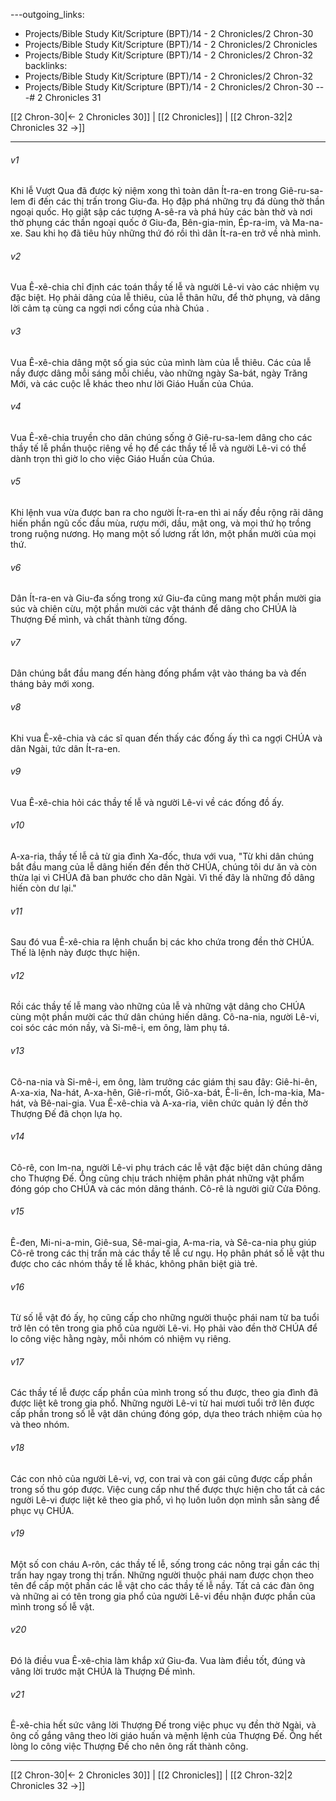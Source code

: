 ---outgoing_links:
  - Projects/Bible Study Kit/Scripture (BPT)/14 - 2 Chronicles/2 Chron-30
  - Projects/Bible Study Kit/Scripture (BPT)/14 - 2 Chronicles/2 Chronicles
  - Projects/Bible Study Kit/Scripture (BPT)/14 - 2 Chronicles/2 Chron-32
backlinks:
  - Projects/Bible Study Kit/Scripture (BPT)/14 - 2 Chronicles/2 Chron-32
  - Projects/Bible Study Kit/Scripture (BPT)/14 - 2 Chronicles/2 Chron-30
---# 2 Chronicles 31

[[2 Chron-30|← 2 Chronicles 30]] | [[2 Chronicles]] | [[2 Chron-32|2 Chronicles 32 →]]
***



###### v1 
Khi lễ Vượt Qua đã được kỷ niệm xong thì toàn dân Ít-ra-en trong Giê-ru-sa-lem đi đến các thị trấn trong Giu-đa. Họ đập phá những trụ đá dùng thờ thần ngoại quốc. Họ giật sập các tượng A-sê-ra và phá hủy các bàn thờ và nơi thờ phụng các thần ngoại quốc ở Giu-đa, Bên-gia-min, Ép-ra-im, và Ma-na-xe. Sau khi họ đã tiêu hủy những thứ đó rồi thì dân Ít-ra-en trở về nhà mình. 

###### v2 
Vua Ê-xê-chia chỉ định các toán thầy tế lễ và người Lê-vi vào các nhiệm vụ đặc biệt. Họ phải dâng của lễ thiêu, của lễ thân hữu, để thờ phụng, và dâng lời cảm tạ cùng ca ngợi nơi cổng của nhà Chúa . 

###### v3 
Vua Ê-xê-chia dâng một số gia súc của mình làm của lễ thiêu. Các của lễ nầy được dâng mỗi sáng mỗi chiều, vào những ngày Sa-bát, ngày Trăng Mới, và các cuộc lễ khác theo như lời Giáo Huấn của Chúa. 

###### v4 
Vua Ê-xê-chia truyền cho dân chúng sống ở Giê-ru-sa-lem dâng cho các thầy tế lễ phần thuộc riêng về họ để các thầy tế lễ và người Lê-vi có thể dành trọn thì giờ lo cho việc Giáo Huấn của Chúa. 

###### v5 
Khi lệnh vua vừa được ban ra cho người Ít-ra-en thì ai nấy đều rộng rãi dâng hiến phần ngũ cốc đầu mùa, rượu mới, dầu, mật ong, và mọi thứ họ trồng trong ruộng nương. Họ mang một số lương rất lớn, một phần mười của mọi thứ. 

###### v6 
Dân Ít-ra-en và Giu-đa sống trong xứ Giu-đa cũng mang một phần mười gia súc và chiên cừu, một phần mười các vật thánh để dâng cho CHÚA là Thượng Đế mình, và chất thành từng đống. 

###### v7 
Dân chúng bắt đầu mang đến hàng đống phẩm vật vào tháng ba và đến tháng bảy mới xong. 

###### v8 
Khi vua Ê-xê-chia và các sĩ quan đến thấy các đống ấy thì ca ngợi CHÚA và dân Ngài, tức dân Ít-ra-en. 

###### v9 
Vua Ê-xê-chia hỏi các thầy tế lễ và người Lê-vi về các đống đồ ấy. 

###### v10 
A-xa-ria, thầy tế lễ cả từ gia đình Xa-đốc, thưa với vua, "Từ khi dân chúng bắt đầu mang của lễ dâng hiến đến đền thờ CHÚA, chúng tôi dư ăn và còn thừa lại vì CHÚA đã ban phước cho dân Ngài. Vì thế đây là những đồ dâng hiến còn dư lại." 

###### v11 
Sau đó vua Ê-xê-chia ra lệnh chuẩn bị các kho chứa trong đền thờ CHÚA. Thế là lệnh này được thực hiện. 

###### v12 
Rồi các thầy tế lễ mang vào những của lễ và những vật dâng cho CHÚA cùng một phần mười các thứ dân chúng hiến dâng. Cô-na-nia, người Lê-vi, coi sóc các món nầy, và Si-mê-i, em ông, làm phụ tá. 

###### v13 
Cô-na-nia và Si-mê-i, em ông, làm trưởng các giám thị sau đây: Giê-hi-ên, A-xa-xia, Na-hát, A-xa-hên, Giê-ri-mốt, Giô-xa-bát, Ê-li-ên, Ích-ma-kia, Ma-hát, và Bê-nai-gia. Vua Ê-xê-chia và A-xa-ria, viên chức quản lý đền thờ Thượng Đế đã chọn lựa họ. 

###### v14 
Cô-rê, con Im-na, người Lê-vi phụ trách các lễ vật đặc biệt dân chúng dâng cho Thượng Đế. Ông cũng chịu trách nhiệm phân phát những vật phẩm đóng góp cho CHÚA và các món dâng thánh. Cô-rê là người giữ Cửa Đông. 

###### v15 
Ê-đen, Mi-ni-a-min, Giê-sua, Sê-mai-gia, A-ma-ria, và Sê-ca-nia phụ giúp Cô-rê trong các thị trấn mà các thầy tế lễ cư ngụ. Họ phân phát số lễ vật thu được cho các nhóm thầy tế lễ khác, không phân biệt già trẻ. 

###### v16 
Từ số lễ vật đó ấy, họ cũng cấp cho những người thuộc phái nam từ ba tuổi trở lên có tên trong gia phổ của người Lê-vi. Họ phải vào đền thờ CHÚA để lo công việc hằng ngày, mỗi nhóm có nhiệm vụ riêng. 

###### v17 
Các thầy tế lễ được cấp phần của mình trong số thu được, theo gia đình đã được liệt kê trong gia phổ. Những người Lê-vi từ hai mươi tuổi trở lên được cấp phần trong số lễ vật dân chúng đóng góp, dựa theo trách nhiệm của họ và theo nhóm. 

###### v18 
Các con nhỏ của người Lê-vi, vợ, con trai và con gái cũng được cấp phần trong số thu góp được. Việc cung cấp như thế được thực hiện cho tất cả các người Lê-vi được liệt kê theo gia phổ, vì họ luôn luôn dọn mình sẵn sàng để phục vụ CHÚA. 

###### v19 
Một số con cháu A-rôn, các thầy tế lễ, sống trong các nông trại gần các thị trấn hay ngay trong thị trấn. Những người thuộc phái nam được chọn theo tên để cấp một phần các lễ vật cho các thầy tế lễ nầy. Tất cả các đàn ông và những ai có tên trong gia phổ của người Lê-vi đều nhận được phần của mình trong số lễ vật. 

###### v20 
Đó là điều vua Ê-xê-chia làm khắp xứ Giu-đa. Vua làm điều tốt, đúng và vâng lời trước mặt CHÚA là Thượng Đế mình. 

###### v21 
Ê-xê-chia hết sức vâng lời Thượng Đế trong việc phục vụ đền thờ Ngài, và ông cố gắng vâng theo lời giáo huấn và mệnh lệnh của Thượng Đế. Ông hết lòng lo công việc Thượng Đế cho nên ông rất thành công.

***
[[2 Chron-30|← 2 Chronicles 30]] | [[2 Chronicles]] | [[2 Chron-32|2 Chronicles 32 →]]
